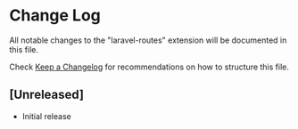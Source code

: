 # Change Log

All notable changes to the "laravel-routes" extension will be documented in this file.

Check [Keep a Changelog](http://keepachangelog.com/) for recommendations on how to structure this file.

## [Unreleased]

- Initial release